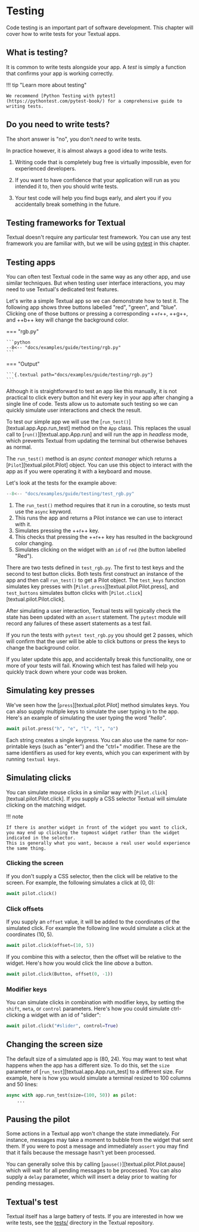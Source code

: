 # Testing

Code testing is an important part of software development.
This chapter will cover how to write tests for your Textual apps.

## What is testing?

It is common to write tests alongside your app.
A *test* is simply a function that confirms your app is working correctly.

!!! tip "Learn more about testing"

    We recommend [Python Testing with pytest](https://pythontest.com/pytest-book/) for a comprehensive guide to writing tests.

## Do you need to write tests?

The short answer is "no", you don't *need* to write tests.

In practice however, it is almost always a good idea to write tests.

1. Writing code that is completely bug free is virtually impossible, even for experienced developers.

2. If you want to have confidence that your application will run as you intended it to, then you should write tests.

3. Your test code will help you find bugs early, and alert you if you accidentally break something in the future.

## Testing frameworks for Textual

Textual doesn't require any particular test framework.
You can use any test framework you are familiar with, but we will be using [pytest](https://docs.pytest.org/) in this chapter.

## Testing apps

You can often test Textual code in the same way as any other app, and use similar techniques.
But when testing user interface interactions, you may need to use Textual's dedicated test features.

Let's write a simple Textual app so we can demonstrate how to test it.
The following app shows three buttons labelled "red", "green", and "blue".
Clicking one of those buttons or pressing a corresponding ++r++, ++g++, and ++b++ key will change the background color.

=== "rgb.py"

    ```python
    --8<-- "docs/examples/guide/testing/rgb.py"
    ```

=== "Output"

    ```{.textual path="docs/examples/guide/testing/rgb.py"}
    ```

Although it is straightforward to test an app like this manually, it is not practical to click every button and hit every key in your app after changing a single line of code.
Tests allow us to automate such testing so we can quickly simulate user interactions and check the result.

To test our simple app we will use the [`run_test()`][textual.app.App.run_test] method on the `App` class.
This replaces the usual call to [`run()`][textual.app.App.run] and will run the app in *headless* mode, which prevents Textual from updating the terminal but otherwise behaves as normal.

The `run_test()` method is an *async context manager* which returns a [`Pilot`][textual.pilot.Pilot] object.
You can use this object to interact with the app as if you were operating it with a keyboard and mouse.

Let's look at the tests for the example above:

```python
--8<-- "docs/examples/guide/testing/test_rgb.py"
```

1. The `run_test()` method requires that it run in a coroutine, so tests must use the `async` keyword.
2. This runs the app and returns a Pilot instance we can use to interact with it.
3. Simulates pressing the ++r++ key.
4. This checks that pressing the ++r++ key has resulted in the background color changing.
5. Simulates clicking on the widget with an `id` of `red` (the button labelled "Red").

There are two tests defined in `test_rgb.py`.
The first to test keys and the second to test button clicks.
Both tests first construct an instance of the app and then call `run_test()` to get a Pilot object.
The `test_keys` function simulates key presses with [`Pilot.press`][textual.pilot.Pilot.press], and `test_buttons` simulates button clicks with [`Pilot.click`][textual.pilot.Pilot.click].

After simulating a user interaction, Textual tests will typically check the state has been updated with an `assert` statement.
The `pytest` module will record any failures of these assert statements as a test fail.

If you run the tests with `pytest test_rgb.py` you should get 2 passes, which will confirm that the user will be able to click buttons or press the keys to change the background color.

If you later update this app, and accidentally break this functionality, one or more of your tests will fail.
Knowing which test has failed will help you quickly track down where your code was broken.

## Simulating key presses

We've seen how the [`press`][textual.pilot.Pilot] method simulates keys.
You can also supply multiple keys to simulate the user typing in to the app.
Here's an example of simulating the user typing the word *"hello"*.

```python
await pilot.press("h", "e", "l", "l", "o")
```

Each string creates a single keypress.
You can also use the name for non-printable keys (such as "enter") and the "ctrl+" modifier.
These are the same identifiers as used for key events, which you can experiment with by running `textual keys`.

## Simulating clicks

You can simulate mouse clicks in a similar way with [`Pilot.click`][textual.pilot.Pilot.click].
If you supply a CSS selector Textual will simulate clicking on the matching widget.

!!! note

    If there is another widget in front of the widget you want to click, you may end up clicking the topmost widget rather than the widget indicated in the selector.
    This is generally what you want, because a real user would experience the same thing.

### Clicking the screen

If you don't supply a CSS selector, then the click will be relative to the screen.
For example, the following simulates a click at (0, 0):

```python
await pilot.click()
```

### Click offsets

If you supply an `offset` value, it will be added to the coordinates of the simulated click.
For example the following line would simulate a click at the coordinates (10, 5).

```python
await pilot.click(offset=(10, 5))
```

If you combine this with a selector, then the offset will be relative to the widget.
Here's how you would click the line *above* a button.

```python
await pilot.click(Button, offset(0, -1))
```

### Modifier keys

You can simulate clicks in combination with modifier keys, by setting the `shift`, `meta`, or `control` parameters.
Here's how you could simulate ctrl-clicking a widget with an id of "slider":

```python
await pilot.click("#slider", control=True)
```

## Changing the screen size

The default size of a simulated app is (80, 24).
You may want to test what happens when the app has a different size.
To do this, set the `size` parameter of [`run_test`][textual.app.App.run_test] to a different size.
For example, here is how you would simulate a terminal resized to 100 columns and 50 lines:

```python
async with app.run_test(size=(100, 50)) as pilot:
    ...
```

## Pausing the pilot

Some actions in a Textual app won't change the state immediately.
For instance, messages may take a moment to bubble from the widget that sent them.
If you were to post a message and immediately `assert` you may find that it fails because the message hasn't yet been processed.

You can generally solve this by calling [`pause()`][textual.pilot.Pilot.pause] which will wait for all pending messages to be processed.
You can also supply a `delay` parameter, which will insert a delay prior to waiting for pending messages.

## Textual's test

Textual itself has a large battery of tests.
If you are interested in how we write tests, see the [tests/](https://github.com/Textualize/textual/tree/main/tests) directory in the Textual repository.
